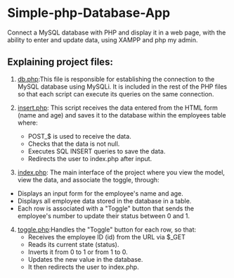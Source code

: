 # Simple-php-Database-App
Connect a MySQL database with PHP and display it in a web page, with the ability to enter and update data, using XAMPP and php my admin.

## Explaining project files:
1. [db.php](Simple-php-Database-App/blob/main/db.php):This file is responsible for establishing the connection to the MySQL database using MySQLi.
It is included in the rest of the PHP files so that each script can execute its queries on the same connection.

2. [insert.php](Simple-php-Database-App/blob/main/insert.php): This script receives the data entered from the HTML form (name and age) and saves it to the database within the employees table where:
	- POST_$ is used to receive the data.
	- Checks that the data is not null.
	- Executes SQL INSERT queries to save the data.
	- Redirects the user to index.php after input.

3. [index.php](Simple-php-Database-App/blob/main/index.php):
   The main interface of the project where you view the model, view the data, and associate the toggle, through:
- Displays an input form for the employee's name and age.
- Displays all employee data stored in the database in a table.
- Each row is associated with a "Toggle" button that sends the employee's number to update their status between 0 and 1.

4. [toggle.php](Simple-php-Database-App/blob/main/toggle.php):Handles the "Toggle" button for each row, so that:
	- Receives the employee ID (id) from the URL via $_GET
	- Reads its current state (status).
	- Inverts it from 0 to 1 or from 1 to 0.
	- Updates the new value in the database.
	- It then redirects the user to index.php.

 
